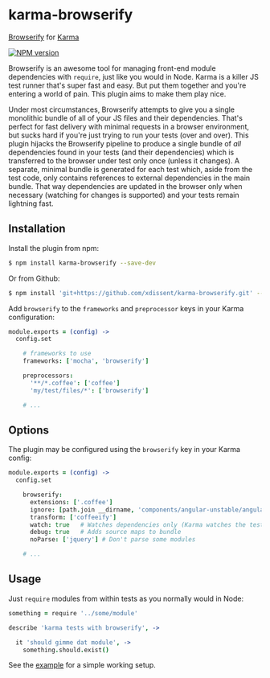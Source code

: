 karma-browserify
================

[Browserify](http://browserify.org) for [Karma](http://karma-runner.github.io)

[![NPM version](https://badge.fury.io/js/karma-browserify.png)](http://badge.fury.io/js/karma-browserify)

Browserify is an awesome tool for managing front-end module dependencies with
`require`, just like you would in Node. Karma is a killer JS test runner that's 
super fast and easy. But put them together and you're entering a world of pain.
This plugin aims to make them play nice.

Under most circumstances, Browserify attempts to give you a single monolithic
bundle of all of your JS files and their dependencies. That's perfect for fast
delivery with minimal requests in a browser environment, but sucks hard if 
you're just trying to run your tests (over and over). This plugin hijacks the
Browserify pipeline to produce a single bundle of *all* dependencies found in
your tests (and their dependencies) which is transferred to the browser under
test only once (unless it changes). A separate, minimal bundle is generated for
each test which, aside from the test code, only contains references to 
external dependencies in the main bundle. That way dependencies are updated in 
the browser only when necessary (watching for changes is supported) and your 
tests remain lightning fast.


Installation
------------

Install the plugin from npm:

```sh
$ npm install karma-browserify --save-dev
```

Or from Github:

```sh
$ npm install 'git+https://github.com/xdissent/karma-browserify.git' --save-dev
```

Add `browserify` to the `frameworks` and `preprocessor` keys in your 
Karma configuration:

```coffee
module.exports = (config) ->
  config.set

    # frameworks to use
    frameworks: ['mocha', 'browserify']

    preprocessors:
      '**/*.coffee': ['coffee']
      'my/test/files/*': ['browserify']

    # ...
```


Options
-------

The plugin may be configured using the `browserify` key in your Karma config:

```coffee
module.exports = (config) ->
  config.set

    browserify: 
      extensions: ['.coffee']
      ignore: [path.join __dirname, 'components/angular-unstable/angular.js']
      transform: ['coffeeify']
      watch: true   # Watches dependencies only (Karma watches the tests)
      debug: true   # Adds source maps to bundle
      noParse: ['jquery'] # Don't parse some modules

    # ...
```


Usage
-----

Just `require` modules from within tests as you normally would in Node:

```coffee
something = require '../some/module'

describe 'karma tests with browserify', ->

  it 'should gimme dat module', ->
    something.should.exist()
```

See the [example](https://github.com/xdissent/karma-browserify/tree/master/example)
for a simple working setup.
